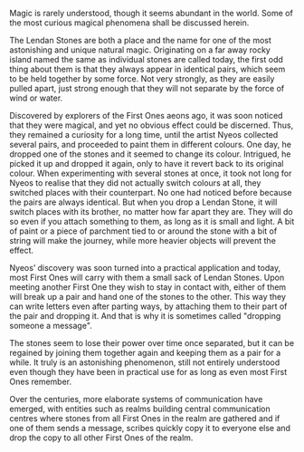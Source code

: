 Magic is rarely understood, though it seems abundant in the world. Some of the most curious magical phenomena shall be discussed herein.

The Lendan Stones are both a place and the name for one of the most astonishing and unique natural magic. Originating on a far away rocky island named the same as individual stones are called today, the first odd thing about them is that they always appear in identical pairs, which seem to be held together by some force. Not very strongly, as they are easily pulled apart, just strong enough that they will not separate by the force of wind or water.

Discovered by explorers of the First Ones aeons ago, it was soon noticed that they were magical, and yet no obvious effect could be discerned. Thus, they remained a curiosity for a long time, until the artist Nyeos collected several pairs, and proceeded to paint them in different colours. One day, he dropped one of the stones and it seemed to change its colour. Intrigued, he picked it up and dropped it again, only to have it revert back to its original colour. When experimenting with several stones at once, it took not long for Nyeos to realise that they did not actually switch colours at all, they switched places with their counterpart. No one had noticed before because the pairs are always identical. But when you drop a Lendan Stone, it will switch places with its brother, no matter how far apart they are. They will do so even if you attach something to them, as long as it is small and light. A bit of paint or a piece of parchment tied to or around the stone with a bit of string will make the journey, while more heavier objects will prevent the effect.

Nyeos’ discovery was soon turned into a practical application and today, most First Ones will carry with them a small sack of Lendan Stones. Upon meeting another First One they wish to stay in contact with, either of them will break up a pair and hand one of the stones to the other. This way they can write letters even after parting ways, by attaching them to their part of the pair and dropping it. And that is why it is sometimes called "dropping someone a message".

The stones seem to lose their power over time once separated, but it can be regained by joining them together again and keeping them as a pair for a while. It truly is an astonishing phenomenon, still not entirely understood even though they have been in practical use for as long as even most First Ones remember.

Over the centuries, more elaborate systems of communication have emerged, with entities such as realms building central communication centres where stones from all First Ones in the realm are gathered and if one of them sends a message, scribes quickly copy it to everyone else and drop the copy to all other First Ones of the realm.
